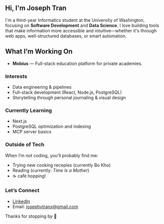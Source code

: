 ##  Hi, I'm Joseph Tran

I'm a third-year Informatics student at the University of Washington, focusing on **Software Development** and **Data Science**. I love building tools that make information more accessible and intuitive—whether it's through web apps, well-structured databases, or smart automation.

##  What I’m Working On

- **Mobius** — Full-stack education platform for private academies.

###  Interests

- Data engineering & pipelines  
- Full-stack development (React, Node.js, PostgreSQL)  
- Storytelling through personal journaling & visual design  

### Currently Learning

- Next.js
- PostgreSQL optimization and indexing 
- MCP server basics

### Outside of Tech

When I’m not coding, you’ll probably find me:
-  Trying new cooking recepies (currently Bo Kho)
-  Reading (currently: *Time Is a Mother*)  
- ☕ café hopping!

### Let’s Connect

- [LinkedIn](https://www.linkedin.com/in/josephvuongtran/)  
- Email: josephvtranx@gmail.com  


Thanks for stopping by 🙌
